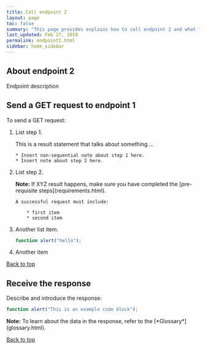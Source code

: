 ```yaml
---
title: Call endpoint 2
layout: page
toc: false
summary: "This page provides explains how to call endpoint 2 and what to expect in the response.  This is an experiment to test publishing tools. The content is placeholder text."
last_updated: Feb 27, 2019
permalink: endpoint2.html
sidebar: home_sidebar
---
```


## About endpoint 2

Endpoint description

## Send a GET request to endpoint 1

To send a GET request:

1.  List step 1.

    This is a result statement that talks about something....

		* Insert non-sequential note about step 1 here.
		* Insert note about step 2 here.

2.  List step 2.

    <div markdown="span" class="alert alert-info" role="alert"><i class="fa fa-info-circle"></i> <b>Note:</b> If XYZ result happens, make sure you have completed the [pre-requisite steps](requirements.html).</div>

    	A successful request must include:

    		* first item
    		* second item

3.  Another list item.

    ```js
    function alert("hello");
    ```

4.  Another item

[Back to top](#about)

## Receive the response

Describe and introduce the response:

```js
function alert("This is an example code block");
```

<div markdown="span" class="alert alert-info" role="alert"><i class="fa fa-info-circle"></i> <b>Note:</b> To learn about the data in the response, refer to the [*Glossary*](glossary.html).</div>

[Back to top](#about)
